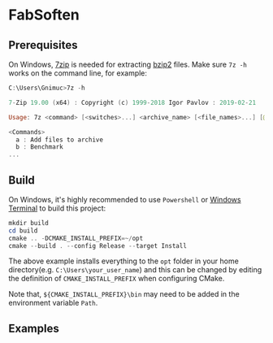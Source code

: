 # FabSoften

<!-- This project is mainly developed on Windows and there is no intend to support other platforms at the moment. PRs are always welcome! -->

## Prerequisites
On Windows, [7zip](https://www.7-zip.org/) is needed for extracting [bzip2](https://en.wikipedia.org/wiki/Bzip2) files. Make sure `7z -h` works on the command line, for example:

```powershell
C:\Users\Gnimuc>7z -h

7-Zip 19.00 (x64) : Copyright (c) 1999-2018 Igor Pavlov : 2019-02-21

Usage: 7z <command> [<switches>...] <archive_name> [<file_names>...] [@listfile]

<Commands>
  a : Add files to archive
  b : Benchmark
...
```

<!-- On Linux or macOS, `bzip2` is needed. -->

## Build
On Windows, it's highly recommended to use `Powershell` or [Windows Terminal](https://aka.ms/terminal) to build this project:

<!-- I believe pro-Linux/macOS users are savvy enough to fix any problems on their own. ;) -->

```powershell
mkdir build
cd build
cmake .. -DCMAKE_INSTALL_PREFIX=~/opt
cmake --build . --config Release --target Install
```

The above example installs everything to the `opt` folder in your home directory(e.g. `C:\Users\your_user_name`) and this can be changed by editing the definition of `CMAKE_INSTALL_PREFIX` when configuring CMake.

Note that, `${CMAKE_INSTALL_PREFIX}\bin` may need to be added in the environment variable `Path`.

## Examples
